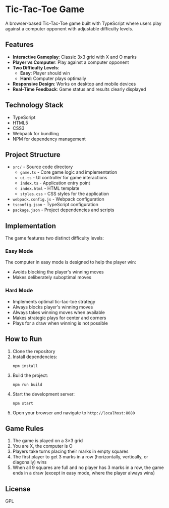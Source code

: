 # Tic-Tac-Toe Game

A browser-based Tic-Tac-Toe game built with TypeScript where users play against a computer opponent with adjustable difficulty levels.

## Features

- **Interactive Gameplay**: Classic 3x3 grid with X and O marks
- **Player vs Computer**: Play against a computer opponent
- **Two Difficulty Levels**:
  - **Easy**: Player should win
  - **Hard**: Computer plays optimally
- **Responsive Design**: Works on desktop and mobile devices
- **Real-Time Feedback**: Game status and results clearly displayed

## Technology Stack

- TypeScript
- HTML5
- CSS3
- Webpack for bundling
- NPM for dependency management

## Project Structure

- `src/` - Source code directory
  - `game.ts` - Core game logic and implementation
  - `ui.ts` - UI controller for game interactions
  - `index.ts` - Application entry point
  - `index.html` - HTML template
  - `styles.css` - CSS styles for the application
- `webpack.config.js` - Webpack configuration
- `tsconfig.json` - TypeScript configuration
- `package.json` - Project dependencies and scripts

## Implementation

The game features two distinct difficulty levels:

### Easy Mode
The computer in easy mode is designed to help the player win:
- Avoids blocking the player's winning moves
- Makes deliberately suboptimal moves

### Hard Mode
- Implements optimal tic-tac-toe strategy
- Always blocks player's winning moves
- Always takes winning moves when available
- Makes strategic plays for center and corners
- Plays for a draw when winning is not possible

## How to Run

1. Clone the repository
2. Install dependencies:
   ```
   npm install
   ```
3. Build the project:
   ```
   npm run build
   ```
4. Start the development server:
   ```
   npm start
   ```
5. Open your browser and navigate to `http://localhost:8080`

## Game Rules

1. The game is played on a 3×3 grid
2. You are X, the computer is O
3. Players take turns placing their marks in empty squares
4. The first player to get 3 marks in a row (horizontally, vertically, or diagonally) wins
5. When all 9 squares are full and no player has 3 marks in a row, the game ends in a draw (except in easy mode, where the player always wins)

## License

GPL
